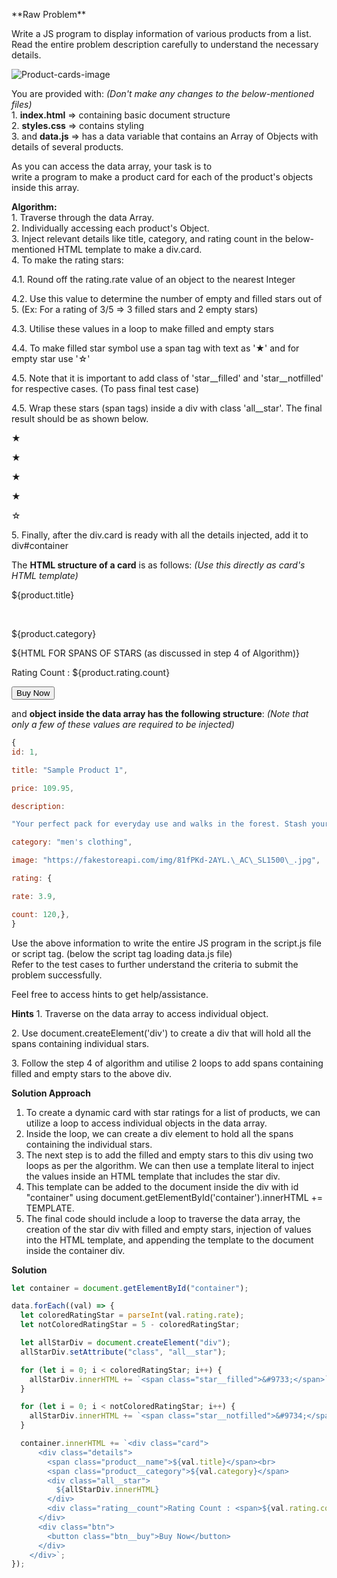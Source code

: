 \*\*Raw Problem\*\*

Write a JS program to display information of various products from a list.  
Read the entire problem description carefully to understand the necessary details.

![Product-cards-image](https://i.postimg.cc/zBPg0k5B/Product-Card-Image.png)

You are provided with: _(Don't make any changes to the below-mentioned files)_  
1\. **index.html** => containing basic document structure  
2. **styles.css** => contains styling  
3\. and **data.js** => has a data variable that contains an Array of Objects with details of several products.

As you can access the data array, your task is to  
write a program to make a product card for each of the product's objects inside this array.

**Algorithm:**  
1\. Traverse through the data Array.  
2\. Individually accessing each product's Object.  
3\. Inject relevant details like title, category, and rating count in the below-mentioned HTML template to make a div.card.  
4\. To make the rating stars:

4.1. Round off the rating.rate value of an object to the nearest Integer

4.2. Use this value to determine the number of empty and filled stars out of 5. (Ex: For a rating of 3/5 => 3 filled stars and 2 empty stars)

4.3. Utilise these values in a loop to make filled and empty stars

4.4. To make filled star symbol use a span tag with text as '&#9733;' and for empty star use '&#9734;'

4.5. Note that it is important to add class of 'star\_\_filled' and 'star\_\_notfilled' for respective cases. (To pass final test case)

4.5. Wrap these stars (span tags) inside a div with class 'all\_\_star'. The final result should be as shown below.

<div class="all\_\_star">

<span class="star\_\_filled">&#9733;</span>

<span class="star\_\_filled">&#9733;</span>

<span class="star\_\_filled">&#9733;</span>

<span class="star\_\_filled">&#9733;</span>

<span class="star\_\_notfilled">&#9734;</span>

</div>

5\. Finally, after the div.card is ready with all the details injected, add it to div#container

The **HTML structure of a card** is as follows: _(Use this directly as card's HTML template)_

<div class="card">

<div class="details">

<span class="product\_\_name">${product.title}</span>

<br>

<span class="product\_\_category">${product.category}</span>

<div class="all\_\_star">

${HTML FOR SPANS OF STARS (as discussed in step 4 of Algorithm)}

</div>

<div class="rating\_\_count">Rating Count : <span>${product.rating.count}</span></div>

</div>

<div class="btn">

<button class="btn\_\_buy">Buy Now</button>

</div>

</div>  
  
and **object inside the data array has the following structure**: _(Note that only a few of these values are required to be injected)_

```js
{
id: 1,

title: "Sample Product 1",

price: 109.95,

description:

"Your perfect pack for everyday use and walks in the forest. Stash your laptop (up to 15 inches) in the padded sleeve, your every day",

category: "men's clothing",

image: "https://fakestoreapi.com/img/81fPKd-2AYL.\_AC\_SL1500\_.jpg",

rating: {

rate: 3.9,

count: 120,},
}
```

Use the above information to write the entire JS program in the script.js file or script tag. (below the script tag loading data.js file)  
Refer to the test cases to further understand the criteria to submit the problem successfully.

Feel free to access hints to get help/assistance.

**Hints**
1\. Traverse on the data array to access individual object.

2\. Use document.createElement('div') to create a div that will hold all the spans containing individual stars.

3\. Follow the step 4 of algorithm and utilise 2 loops to add spans containing filled and empty stars to the above div.

**Solution Approach**

1. To create a dynamic card with star ratings for a list of products, we can utilize a loop to access individual objects in the data array.
2. Inside the loop, we can create a div element to hold all the spans containing the individual stars.
3. The next step is to add the filled and empty stars to this div using two loops as per the algorithm. We can then use a template literal to inject the values inside an HTML template that includes the star div.
4. This template can be added to the document inside the div with id "container" using document.getElementById('container').innerHTML += TEMPLATE.
5. The final code should include a loop to traverse the data array, the creation of the star div with filled and empty stars, injection of values into the HTML template, and appending the template to the document inside the container div.

**Solution**

```js
let container = document.getElementById("container");

data.forEach((val) => {
  let coloredRatingStar = parseInt(val.rating.rate);
  let notColoredRatingStar = 5 - coloredRatingStar;

  let allStarDiv = document.createElement("div");
  allStarDiv.setAttribute("class", "all__star");

  for (let i = 0; i < coloredRatingStar; i++) {
    allStarDiv.innerHTML += `<span class="star__filled">&#9733;</span>`;
  }

  for (let i = 0; i < notColoredRatingStar; i++) {
    allStarDiv.innerHTML += `<span class="star__notfilled">&#9734;</span>`;
  }

  container.innerHTML += `<div class="card">
      <div class="details">
        <span class="product__name">${val.title}</span><br>
        <span class="product__category">${val.category}</span>
        <div class="all__star">
          ${allStarDiv.innerHTML}
        </div>
        <div class="rating__count">Rating Count : <span>${val.rating.count}</span></div>
      </div>
      <div class="btn">
        <button class="btn__buy">Buy Now</button>
      </div>
    </div>`;
});
```